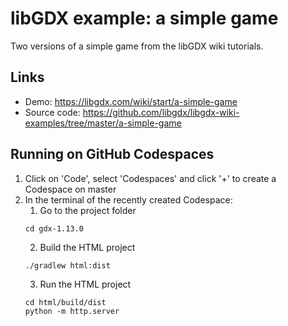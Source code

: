# libGDX example: a simple game

Two versions of a simple game from the libGDX wiki tutorials.

## Links
- Demo: https://libgdx.com/wiki/start/a-simple-game
- Source code: https://github.com/libgdx/libgdx-wiki-examples/tree/master/a-simple-game
  
## Running on GitHub Codespaces

1. Click on 'Code', select 'Codespaces' and click '+' to create a Codespace on master
2. In the terminal of the recently created Codespace:
   1. Go to the project folder
   ```
   cd gdx-1.13.0
   ```
   2. Build the HTML project
   ```
   ./gradlew html:dist
   ```
   3. Run the HTML project
   ```
   cd html/build/dist
   python -m http.server
   ```
